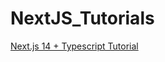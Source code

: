 # NextJS_Tutorials

[Next.js 14 + Typescript Tutorial](https://www.youtube.com/watch?v=Wa4k8F48HNk)
